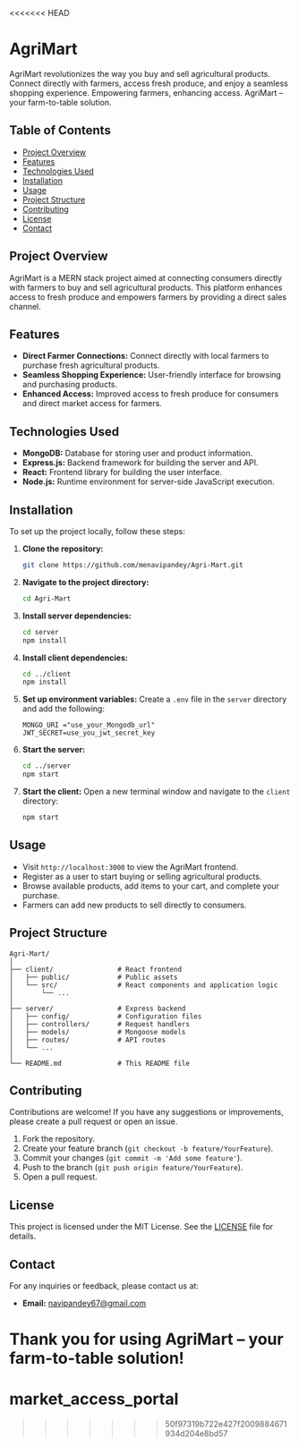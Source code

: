 <<<<<<< HEAD
# AgriMart

AgriMart revolutionizes the way you buy and sell agricultural products. Connect directly with farmers, access fresh produce, and enjoy a seamless shopping experience. Empowering farmers, enhancing access. AgriMart – your farm-to-table solution.

## Table of Contents

- [Project Overview](#project-overview)
- [Features](#features)
- [Technologies Used](#technologies-used)
- [Installation](#installation)
- [Usage](#usage)
- [Project Structure](#project-structure)
- [Contributing](#contributing)
- [License](#license)
- [Contact](#contact)

## Project Overview

AgriMart is a MERN stack project aimed at connecting consumers directly with farmers to buy and sell agricultural products. This platform enhances access to fresh produce and empowers farmers by providing a direct sales channel.

## Features

- **Direct Farmer Connections:** Connect directly with local farmers to purchase fresh agricultural products.
- **Seamless Shopping Experience:** User-friendly interface for browsing and purchasing products.
- **Enhanced Access:** Improved access to fresh produce for consumers and direct market access for farmers.

## Technologies Used

- **MongoDB:** Database for storing user and product information.
- **Express.js:** Backend framework for building the server and API.
- **React:** Frontend library for building the user interface.
- **Node.js:** Runtime environment for server-side JavaScript execution.

## Installation

To set up the project locally, follow these steps:

1. **Clone the repository:**
   ```sh
   git clone https://github.com/menavipandey/Agri-Mart.git
   ```

2. **Navigate to the project directory:**
   ```sh
   cd Agri-Mart
   ```

3. **Install server dependencies:**
   ```sh
   cd server
   npm install
   ```

4. **Install client dependencies:**
   ```sh
   cd ../client
   npm install
   ```

5. **Set up environment variables:**
   Create a `.env` file in the `server` directory and add the following:
   ```env
   MONGO_URI ="use_your_Mongodb_url"
   JWT_SECRET=use_you_jwt_secret_key
   ```

6. **Start the server:**
   ```sh
   cd ../server
   npm start
   ```

7. **Start the client:**
   Open a new terminal window and navigate to the `client` directory:
   ```sh
   npm start
   ```

## Usage

- Visit `http://localhost:3000` to view the AgriMart frontend.
- Register as a user to start buying or selling agricultural products.
- Browse available products, add items to your cart, and complete your purchase.
- Farmers can add new products to sell directly to consumers.

## Project Structure

```
Agri-Mart/
│
├── client/                # React frontend
│   ├── public/            # Public assets
│   └── src/               # React components and application logic
│       └── ...
│
├── server/                # Express backend
│   ├── config/            # Configuration files
│   ├── controllers/       # Request handlers
│   ├── models/            # Mongoose models
│   ├── routes/            # API routes
│   └── ...
│
└── README.md              # This README file
```

## Contributing

Contributions are welcome! If you have any suggestions or improvements, please create a pull request or open an issue.

1. Fork the repository.
2. Create your feature branch (`git checkout -b feature/YourFeature`).
3. Commit your changes (`git commit -m 'Add some feature'`).
4. Push to the branch (`git push origin feature/YourFeature`).
5. Open a pull request.

## License

This project is licensed under the MIT License. See the [LICENSE](LICENSE) file for details.

## Contact

For any inquiries or feedback, please contact us at:
- **Email:** navipandey67@gmail.com

Thank you for using AgriMart – your farm-to-table solution!
=======
# market_access_portal
>>>>>>> 50f97319b722e427f2009884671934d204e8bd57
